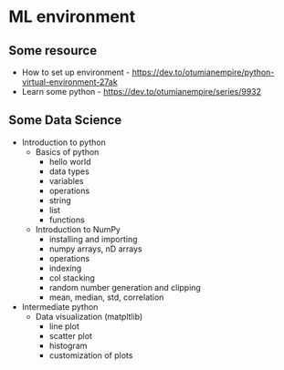 # ML environment

## Some resource

- How to set up environment - https://dev.to/otumianempire/python-virtual-environment-27ak
- Learn some python - https://dev.to/otumianempire/series/9932

## Some Data Science

- Introduction to python
  - Basics of python
    - hello world
    - data types
    - variables
    - operations
    - string
    - list
    - functions
  - Introduction to NumPy
    - installing and importing
    - numpy arrays, nD arrays
    - operations
    - indexing
    - col stacking
    - random number generation and clipping
    - mean, median, std, correlation
- Intermediate python
  - Data visualization (matpltlib)
    - line plot
    - scatter plot
    - histogram
    - customization of plots
